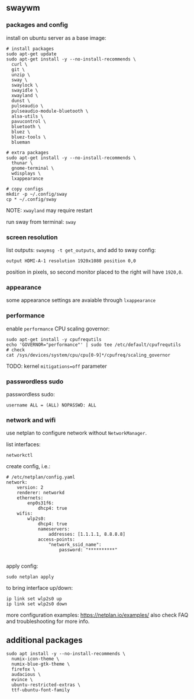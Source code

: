 ## swaywm

### packages and config
install on ubuntu server as a base image:
```
# install packages
sudo apt-get update
sudo apt-get install -y --no-install-recommends \
  curl \
  git \
  unzip \
  sway \
  swaylock \
  swayidle \
  xwayland \
  dunst \
  pulseaudio \
  pulseaudio-module-bluetooth \
  alsa-utils \
  pavucontrol \
  bluetooth \
  bluez \
  bluez-tools \
  blueman

# extra packages
sudo apt-get install -y --no-install-recommends \
  thunar \
  gnome-terminal \
  wdisplays \
  lxappearance

# copy configs
mkdir -p ~/.config/sway
cp * ~/.config/sway
```
NOTE: `xwayland` may require restart

run sway from terminal: `sway`


### screen resolution
list outputs: `swaymsg -t get_outputs`, and add to sway config:
```
output HDMI-A-1 resolution 1920x1080 position 0,0
```
position in pixels, so second monitor placed to the right will have `1920,0`.


### appearance
some appearance settings are avaiable through `lxappearance`  


### performance
enable `performance` CPU scaling governor:
```
sudo apt-get install -y cpufrequtils
echo 'GOVERNOR="performance"' | sudo tee /etc/default/cpufrequtils
# check
cat /sys/devices/system/cpu/cpu[0-9]*/cpufreq/scaling_governor
```

TODO: kernel `mitigations=off` parameter


### passwordless sudo
passwordless sudo:
```
username ALL = (ALL) NOPASSWD: ALL
```


### network and wifi
use netplan to configure network without `NetworkManager`.

list interfaces:
```
networkctl
```

create config, i.e.:
```
# /etc/netplan/config.yaml
network:
    version: 2
    renderer: networkd
    ethernets:
        enp0s31f6:
            dhcp4: true
    wifis:
        wlp2s0:
            dhcp4: true
            nameservers:
                addresses: [1.1.1.1, 8.8.8.8]
            access-points:
                "network_ssid_name":
                    password: "**********"
            
```

apply config:
```
sudo netplan apply
```

to bring interface up/down:
```
ip link set wlp2s0 up
ip link set wlp2s0 down
```

more configuration examples: https://netplan.io/examples/
also check FAQ and troubleshooting for more info.


## additional packages
```
sudo apt install -y --no-install-recommends \
  numix-icon-theme \
  numix-blue-gtk-theme \
  firefox \
  audacious \
  evince \
  ubuntu-restricted-extras \
  ttf-ubuntu-font-family
```
